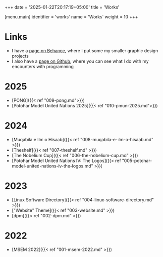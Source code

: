 +++
date = '2025-01-22T20:17:19+05:00'
title = 'Works'

[menu.main]
identifier = 'works'
name = 'Works'
weight = 10
+++

# Links
- I have a [page on Behance](https://www.behance.net/shayannaqvi), where I put some my smaller graphic design projects
- I also have a [page on Github](https://github.com/shayanaqvi/), where you can see what I do with my encounters with programming

# 2025
- [PONG]({{< ref "009-pong.md">}})
- [Potohar Model United Nations 2025]({{< ref "010-pmun-2025.md">}})

# 2024
- [Muqabila e Ilm o Hisaab]({{< ref "008-muqabila-e-ilm-o-hisaab.md" >}})
- [Theshelf]({{< ref "007-theshelf.md" >}})
- [The Nobelium Cup]({{< ref "006-the-nobelium-cup.md" >}})
- [Potohar Model United Nations IV: The Logos]({{< ref "005-potohar-model-united-nations-iv-the-logos.md" >}})

# 2023
- [Linux Software Directory]({{< ref "004-linux-software-directory.md" >}})
- ["Website" Theme]({{< ref "003-website.md" >}})
- [dpm]({{< ref "002-dpm.md" >}})

# 2022
- [MSEM 2022]({{< ref "001-msem-2022.md" >}})
